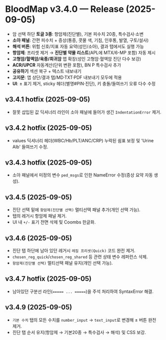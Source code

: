 # BloodMap v3.4.0 — Release (2025-09-05)
- 암 선택 하단 **토글 3종**: 항암제(진단별), 기본 피수치 20종, 특수검사·소변
- **소아 패널**: 간편 피수치 + 증상(통증, 콧물 색, 기침, 인후통, 발열, 구토/설사)
- **해석 버튼**: 위험 신호/지표 자동 요약(성인/소아), 결과 탭에서도 실행 가능
- **항암제**: 프리셋 제거 → **진단별 약물 리스트**(APL에 MTX/6-MP 포함) 자동 제시
- **고형암/혈액암/육종/희귀암** 맵 확장(성인 고형암·혈액암 진단 다수 보강)
- **ACR/UPCR** 자동계산(단위 변환 포함), BN P 특수검사 추가
- **공유하기** 섹션 복구 + 텍스트 내보내기
- **고지문**: 앱 상단/결과 탭/MD·TXT·PDF 내보내기 모두에 적용
- **UI**: ± 표기 제거, sticky 헤더(별명#PIN·진단), 키 충돌/들여쓰기 오류 다수 수정

## v3.4.1 hotfix (2025-09-05)
- 잘못 삽입된 값 딕셔너리 라인이 소아 패널에 들어가 생긴 `IndentationError` 제거.

## v3.4.2 hotfix (2025-09-05)
- values 딕셔너리 헤더(WBC/Hb/PLT/ANC/CRP) 누락된 쉼표 보정 및 'Urine Alb' 들여쓰기 수정.

## v3.4.3 hotfix (2025-09-05)
- 소아 패널에서 미정의 변수 `ped_msgs`로 인한 NameError 수정(증상 요약 자동 생성).

## v3.4.5 (2025-09-05)
- 진단 선택 밑에 `항암제(진단별 선택)` 멀티선택 패널 추가(개인 선택 가능).
- 탭의 레거시 항암제 패널 제거.
- UI 내 `+/-` 표기 전면 삭제 및 Coombs 한글화.

## v3.4.6 (2025-09-05)
- 진단 탭 하단에 남아 있던 레거시 `레짐 프리셋(Quick)` 코드 완전 제거.
- `chosen_reg_quick`/`chosen_reg_shared` 등 관련 상태 변수 레퍼런스 삭제.
- `항암제(진단별 선택)` 멀티선택 패널 유지(개인 선택 가능).

## v3.4.7 hotfix (2025-09-05)
- 남아있던 구분선 라인(`===== ... =====`)을 주석 처리하여 SyntaxError 해결.

## v3.4.9 (2025-09-05)
- `기본 수치` 탭의 모든 수치를 `number_input` → `text_input`로 변경해 ± 버튼 완전 제거.
- 진단 탭 순서 유지(항암제 → 기본20종 → 특수검사 → 해석) 및 CSS 보강.
